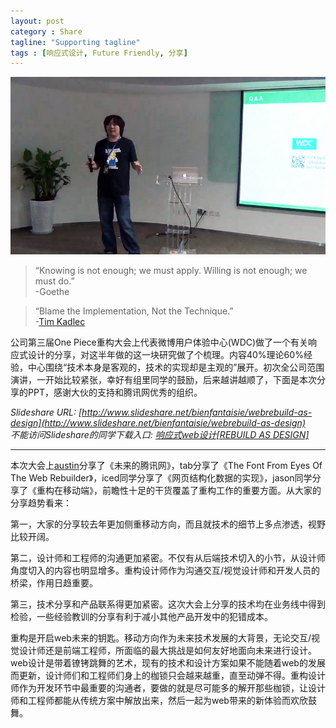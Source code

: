 ```yaml
---
layout: post
category : Share
tagline: "Supporting tagline"
tags : [响应式设计, Future Friendly, 分享]
---
```


<img src="/images/rad1.jpg" style="_width:460px; max-width:100%" />

>“Knowing is not enough; we must apply. Willing is not enough; we must do.”  
>-Goethe

>“Blame the Implementation, Not the Technique.”  
>-[Tim Kadlec](http://www.timkadlec.com)

公司第三届One Piece重构大会上代表微博用户体验中心(WDC)做了一个有关响应式设计的分享，对这半年做的这一块研究做了个梳理。内容40%理论60%经验，中心围绕“技术本身是客观的，技术的实现却是主观的”展开。初次全公司范围演讲，一开始比较紧张，幸好有组里同学的鼓励，后来越讲越顺了，下面是本次分享的PPT，感谢大伙的支持和腾讯网优秀的组织。

*Slideshare URL: [http://www.slideshare.net/bienfantaisie/webrebuild-as-design](http://www.slideshare.net/bienfantaisie/webrebuild-as-design)  
不能访问Slideshare的同学下载入口: [响应式web设计\[REBUILD AS DESIGN\]](/images/ONE-PIECE_REBUILD-AS-DESIGN.pdf)*

-------------

本次大会上[austin](http://t.qq.com/austinjin)分享了《未来的腾讯网》，tab分享了《The Font From Eyes Of The Web Rebuilder》，iced同学分享了《网页结构化数据的实现》，jason同学分享了《重构在移动端》，前瞻性十足的干货覆盖了重构工作的重要方面。从大家的分享趋势看来：

第一，大家的分享较去年更加侧重移动方向，而且就技术的细节上多点渗透，视野比较开阔。

第二，设计师和工程师的沟通更加紧密。不仅有从后端技术切入的小节，从设计师角度切入的内容也明显增多。重构设计师作为沟通交互/视觉设计师和开发人员的桥梁，作用日趋重要。

第三，技术分享和产品联系得更加紧密。这次大会上分享的技术均在业务线中得到检验，一些经验教训的分享有利于减小其他产品开发中的犯错成本。

重构是开启web未来的钥匙。移动方向作为未来技术发展的大背景，无论交互/视觉设计师还是前端工程师，所面临的最大挑战是如何友好地面向未来进行设计。web设计是带着镣铐跳舞的艺术，现有的技术和设计方案如果不能随着web的发展而更新，设计师们和工程师们身上的枷锁只会越来越重，直至动弹不得。重构设计师作为开发环节中最重要的沟通者，要做的就是尽可能多的解开那些枷锁，让设计师和工程师都能从传统方案中解放出来，然后一起为web带来的新体验而欢欣鼓舞。